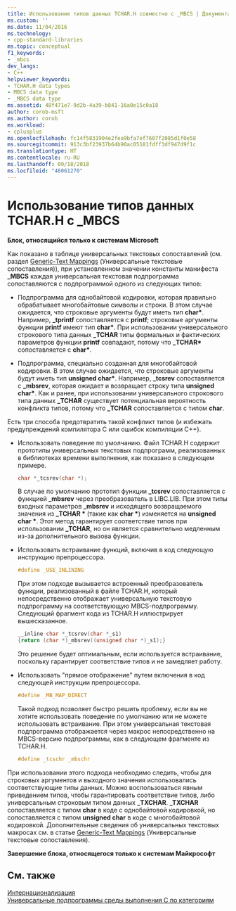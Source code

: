 ```yaml
---
title: Использование типов данных TCHAR.H совместно с _MBCS | Документация Майкрософт
ms.custom: ''
ms.date: 11/04/2016
ms.technology:
- cpp-standard-libraries
ms.topic: conceptual
f1_keywords:
- _mbcs
dev_langs:
- C++
helpviewer_keywords:
- TCHAR.H data types
- MBCS data type
- _MBCS data type
ms.assetid: 48f471e7-9d2b-4a39-b841-16a0e15c0a18
author: corob-msft
ms.author: corob
ms.workload:
- cplusplus
ms.openlocfilehash: fc14f5831904e2fea9bfa7ef7607f2085d1f0e58
ms.sourcegitcommit: 913c3bf23937b64b90ac05181fdff3df947d9f1c
ms.translationtype: HT
ms.contentlocale: ru-RU
ms.lasthandoff: 09/18/2018
ms.locfileid: "46061270"
---
```

# <a name="using-tcharh-data-types-with-mbcs"></a>Использование типов данных TCHAR.H с _MBCS

**Блок, относящийся только к системам Microsoft**

Как показано в таблице универсальных текстовых сопоставлений (см. раздел [Generic-Text Mappings](../c-runtime-library/generic-text-mappings.md) (Универсальные текстовые сопоставления)), при установленном значении константы манифеста **_MBCS** каждая универсальная текстовая подпрограмма сопоставляются с подпрограммой одного из следующих типов:

- Подпрограмма для однобайтовой кодировки, которая правильно обрабатывает многобайтовые символы и строки. В этом случае ожидается, что строковые аргументы будут иметь тип **char&#42;**. Например, **_tprintf** сопоставляется с **printf**; строковые аргументы функции **printf** имеют тип **char&#42;**. При использовании универсального строкового типа данных **_TCHAR** типы формальных и фактических параметров функции **printf** совпадают, потому что **_TCHAR&#42;** сопоставляется с **char&#42;**.

- Подпрограмма, специально созданная для многобайтовой кодировки. В этом случае ожидается, что строковые аргументы будут иметь тип __unsigned char&#42;__. Например, **_tcsrev** сопоставляется с **_mbsrev**, которая ожидает и возвращает строку типа __unsigned char&#42;__. Как и ранее, при использовании универсального строкового типа данных **_TCHAR** существует потенциальная вероятность конфликта типов, потому что **_TCHAR** сопоставляется с типом **char**.

Есть три способа предотвратить такой конфликт типов (и избежать предупреждений компилятора C или ошибок компиляции C++).

- Использовать поведение по умолчанию. Файл TCHAR.H содержит прототипы универсальных текстовых подпрограмм, реализованных в библиотеках времени выполнения, как показано в следующем примере.

   ```C
   char *_tcsrev(char *);
   ```

   В случае по умолчанию прототип функции **_tcsrev** сопоставляется с функцией **_mbsrev** через преобразователь в LIBC.LIB. При этом типы входных параметров **_mbsrev** и исходящего возвращаемого значения из **_TCHAR &#42;** (такие как **char &#42;**) изменяется на **unsigned char &#42;**. Этот метод гарантирует соответствие типов при использовании **_TCHAR**, но он является сравнительно медленным из-за дополнительного вызова функции.

- Использовать встраивание функций, включив в код следующую инструкцию препроцессора.

   ```C
   #define _USE_INLINING
   ```

   При этом подходе вызывается встроенный преобразователь функции, реализованный в файле TCHAR.H, который непосредственно отображает универсальную текстовую подпрограмму на соответствующую MBCS-подпрограмму. Следующий фрагмент кода из TCHAR.H иллюстрирует вышесказанное.

   ```C
   __inline char *_tcsrev(char *_s1)
   {return (char *)_mbsrev((unsigned char *)_s1);}
   ```

   Это решение будет оптимальным, если используется встраивание, поскольку гарантирует соответствие типов и не замедляет работу.

- Использовать "прямое отображение" путем включения в код следующей инструкции препроцессора.

   ```C
   #define _MB_MAP_DIRECT
   ```

   Такой подход позволяет быстро решить проблему, если вы не хотите использовать поведение по умолчанию или не можете использовать встраивание. При этом универсальная текстовая подпрограмма отображается через макрос непосредственно на MBCS-версию подпрограммы, как в следующем фрагменте из TCHAR.H.

   ```C
   #define _tcschr _mbschr
   ```

При использовании этого подхода необходимо следить, чтобы для строковых аргументов и выходного значения использовались соответствующие типы данных. Можно воспользоваться явным приведением типов, чтобы гарантировать соответствие типов, либо универсальным строковым типом данных **_TXCHAR**. **_TXCHAR** сопоставляется с типом **char** в коде с однобайтовой кодировкой, но сопоставляется с типом **unsigned char** в коде с многобайтовой кодировкой. Дополнительные сведения об универсальных текстовых макросах см. в статье [Generic-Text Mappings](../c-runtime-library/generic-text-mappings.md) (Универсальные текстовые сопоставления).

**Завершение блока, относящегося только к системам Майкрософт**

## <a name="see-also"></a>См. также

[Интернационализация](../c-runtime-library/internationalization.md)<br/>
[Универсальные подпрограммы среды выполнения C по категориям](../c-runtime-library/run-time-routines-by-category.md)<br/>
